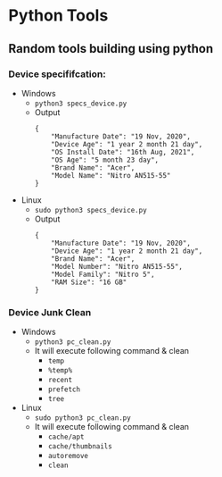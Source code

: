 # Python Tools
## Random tools building using python
### Device specififcation:
- Windows
    - `python3 specs_device.py`
    - Output
        ```
        {
            "Manufacture Date": "19 Nov, 2020",
            "Device Age": "1 year 2 month 21 day",
            "OS Install Date": "16th Aug, 2021",
            "OS Age": "5 month 23 day",
            "Brand Name": "Acer",
            "Model Name": "Nitro AN515-55"
        }
        ```
- Linux
    - `sudo python3 specs_device.py`
    - Output
        ```
        {
            "Manufacture Date": "19 Nov, 2020",
            "Device Age": "1 year 2 month 21 day",
            "Brand Name": "Acer",
            "Model Number": "Nitro AN515-55",
            "Model Family": "Nitro 5",
            "RAM Size": "16 GB"
        }
        ```
### Device Junk Clean
- Windows
    - `python3 pc_clean.py`
    - It will execute following command & clean
        - `temp`
        - `%temp%`
        - `recent`
        - `prefetch`
        - `tree`
- Linux
    - `sudo python3 pc_clean.py`
    - It will execute following command & clean
        - `cache/apt`
        - `cache/thumbnails`
        - `autoremove`
        - `clean`